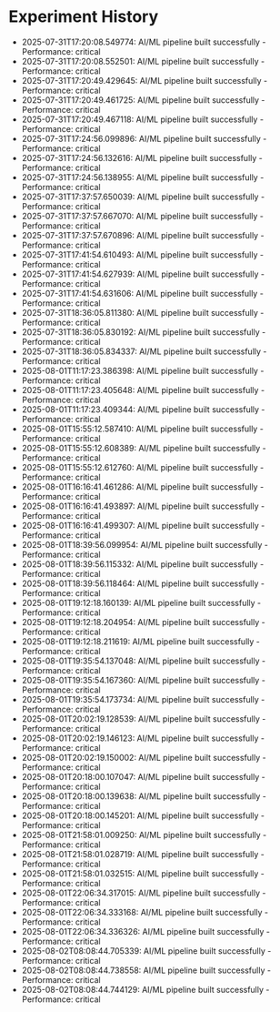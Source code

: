 # Experiment History

- 2025-07-31T17:20:08.549774: AI/ML pipeline built successfully - Performance: critical
- 2025-07-31T17:20:08.552501: AI/ML pipeline built successfully - Performance: critical
- 2025-07-31T17:20:49.429645: AI/ML pipeline built successfully - Performance: critical
- 2025-07-31T17:20:49.461725: AI/ML pipeline built successfully - Performance: critical
- 2025-07-31T17:20:49.467118: AI/ML pipeline built successfully - Performance: critical
- 2025-07-31T17:24:56.099896: AI/ML pipeline built successfully - Performance: critical
- 2025-07-31T17:24:56.132616: AI/ML pipeline built successfully - Performance: critical
- 2025-07-31T17:24:56.138955: AI/ML pipeline built successfully - Performance: critical
- 2025-07-31T17:37:57.650039: AI/ML pipeline built successfully - Performance: critical
- 2025-07-31T17:37:57.667070: AI/ML pipeline built successfully - Performance: critical
- 2025-07-31T17:37:57.670896: AI/ML pipeline built successfully - Performance: critical
- 2025-07-31T17:41:54.610493: AI/ML pipeline built successfully - Performance: critical
- 2025-07-31T17:41:54.627939: AI/ML pipeline built successfully - Performance: critical
- 2025-07-31T17:41:54.631606: AI/ML pipeline built successfully - Performance: critical
- 2025-07-31T18:36:05.811380: AI/ML pipeline built successfully - Performance: critical
- 2025-07-31T18:36:05.830192: AI/ML pipeline built successfully - Performance: critical
- 2025-07-31T18:36:05.834337: AI/ML pipeline built successfully - Performance: critical
- 2025-08-01T11:17:23.386398: AI/ML pipeline built successfully - Performance: critical
- 2025-08-01T11:17:23.405648: AI/ML pipeline built successfully - Performance: critical
- 2025-08-01T11:17:23.409344: AI/ML pipeline built successfully - Performance: critical
- 2025-08-01T15:55:12.587410: AI/ML pipeline built successfully - Performance: critical
- 2025-08-01T15:55:12.608389: AI/ML pipeline built successfully - Performance: critical
- 2025-08-01T15:55:12.612760: AI/ML pipeline built successfully - Performance: critical
- 2025-08-01T16:16:41.461286: AI/ML pipeline built successfully - Performance: critical
- 2025-08-01T16:16:41.493897: AI/ML pipeline built successfully - Performance: critical
- 2025-08-01T16:16:41.499307: AI/ML pipeline built successfully - Performance: critical
- 2025-08-01T18:39:56.099954: AI/ML pipeline built successfully - Performance: critical
- 2025-08-01T18:39:56.115332: AI/ML pipeline built successfully - Performance: critical
- 2025-08-01T18:39:56.118464: AI/ML pipeline built successfully - Performance: critical
- 2025-08-01T19:12:18.160139: AI/ML pipeline built successfully - Performance: critical
- 2025-08-01T19:12:18.204954: AI/ML pipeline built successfully - Performance: critical
- 2025-08-01T19:12:18.211619: AI/ML pipeline built successfully - Performance: critical
- 2025-08-01T19:35:54.137048: AI/ML pipeline built successfully - Performance: critical
- 2025-08-01T19:35:54.167360: AI/ML pipeline built successfully - Performance: critical
- 2025-08-01T19:35:54.173734: AI/ML pipeline built successfully - Performance: critical
- 2025-08-01T20:02:19.128539: AI/ML pipeline built successfully - Performance: critical
- 2025-08-01T20:02:19.146123: AI/ML pipeline built successfully - Performance: critical
- 2025-08-01T20:02:19.150002: AI/ML pipeline built successfully - Performance: critical
- 2025-08-01T20:18:00.107047: AI/ML pipeline built successfully - Performance: critical
- 2025-08-01T20:18:00.139638: AI/ML pipeline built successfully - Performance: critical
- 2025-08-01T20:18:00.145201: AI/ML pipeline built successfully - Performance: critical
- 2025-08-01T21:58:01.009250: AI/ML pipeline built successfully - Performance: critical
- 2025-08-01T21:58:01.028719: AI/ML pipeline built successfully - Performance: critical
- 2025-08-01T21:58:01.032515: AI/ML pipeline built successfully - Performance: critical
- 2025-08-01T22:06:34.317015: AI/ML pipeline built successfully - Performance: critical
- 2025-08-01T22:06:34.333168: AI/ML pipeline built successfully - Performance: critical
- 2025-08-01T22:06:34.336326: AI/ML pipeline built successfully - Performance: critical
- 2025-08-02T08:08:44.705339: AI/ML pipeline built successfully - Performance: critical
- 2025-08-02T08:08:44.738558: AI/ML pipeline built successfully - Performance: critical
- 2025-08-02T08:08:44.744129: AI/ML pipeline built successfully - Performance: critical
